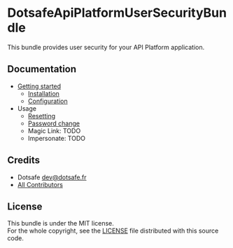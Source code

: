 # DotsafeApiPlatformUserSecurityBundle

This bundle provides user security for your API Platform application.

## Documentation

* [Getting started](docs/index.md)
  * [Installation](docs/index.md#installation) 
  * [Configuration](docs/index.md#configuration)
* Usage
  * [Resetting](docs/resetting.md)
  * [Password change](docs/password-change.md)
  * Magic Link: TODO
  * Impersonate: TODO

## Credits

* Dotsafe <dev@dotsafe.fr>
* [All Contributors](https://github.com/dotsafe/api-platform-user-security-bundle/graphs/contributors) 

## License

This bundle is under the MIT license.  
For the whole copyright, see the [LICENSE](LICENSE) file distributed with this source code.
